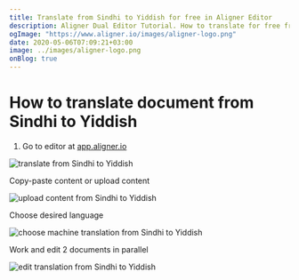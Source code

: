 ```yaml
---
title: Translate from Sindhi to Yiddish for free in Aligner Editor
description: Aligner Dual Editor Tutorial. How to translate for free from Sindhi to Yiddish. Aligner is multilingual document management platform. 
ogImage: "https://www.aligner.io/images/aligner-logo.png"
date: 2020-05-06T07:09:21+03:00
image: ../images/aligner-logo.png
onBlog: true
---
```


# How to translate document from Sindhi to Yiddish

1. Go to editor at [app.aligner.io](https://app.aligner.io "Aligner App web page")

![translate from Sindhi to Yiddish](../aligner-blank-editor.png "translate from Sindhi to Yiddish")

Copy-paste content or upload content

![upload content from Sindhi to Yiddish](../aligner-uploaded-document.png "upload content from Sindhi to Yiddish")

Choose desired language

![choose machine translation from Sindhi to Yiddish](../aligner-language-dropdown.png "choose machine translation from Sindhi to Yiddish")

Work and edit 2 documents in parallel

![edit translation from Sindhi to Yiddish](../aligner-double-sitded-editor.png "edit translation from Sindhi to Yiddish")

